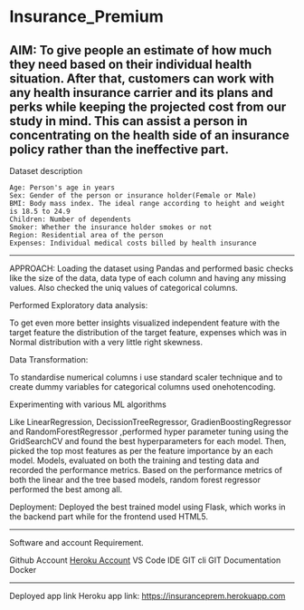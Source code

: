 # Insurance_Premium
AIM: To give people an estimate of how much they need based on their individual health situation. After that, customers can work with any health insurance carrier and its plans and perks while keeping the projected cost from our study in mind. This can assist a person in concentrating on the health side of an insurance policy rather than the ineffective part.
------------------

Dataset description

    Age: Person's age in years
    Sex: Gender of the person or insurance holder(Female or Male)
    BMI: Body mass index. The ideal range according to height and weight is 18.5 to 24.9
    Children: Number of dependents
    Smoker: Whether the insurance holder smokes or not
    Region: Residential area of the person
    Expenses: Individual medical costs billed by health insurance
------------------

APPROACH:
Loading the dataset using Pandas and performed basic checks like the size of the data, data type of each column and having any missing values. Also checked the uniq values of categorical columns.

Performed Exploratory data analysis:

To get even more better insights visualized independent feature with the target feature
    the distribution of the target feature, expenses which was in Normal distribution with a very little right skewness.

Data Transformation:

To standardise numerical columns i use standard scaler technique and to create dummy variables for categorical columns used onehotencoding.

Experimenting with various ML algorithms

Like LinearRegression, DecissionTreeRegressor, GradienBoostingRegressor and RandomForestRegressor ,performed hyper parameter tuning using the GridSearchCV and found the best hyperparameters for each model. Then, picked the top most features as per the feature importance by an each model. Models, evaluated on both the training and testing data and recorded the performance metrics. Based on the performance metrics of both the linear and the tree based models, random forest regressor performed the best among all.

Deployment: Deployed the best trained model using Flask, which works in the backend part while for the frontend used HTML5.

------------------

Software and account Requirement.

Github Account
[Heroku Account](https://dashboard.heroku.com/login)
VS Code IDE
GIT cli
GIT Documentation
Docker

------------------

Deployed app link
Heroku app link:  https://insuranceprem.herokuapp.com
